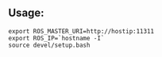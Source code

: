 ## Usage:
```
export ROS_MASTER_URI=http://hostip:11311
export ROS_IP=`hostname -I`
source devel/setup.bash
```